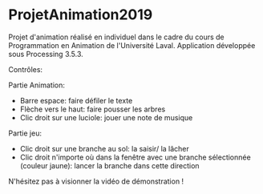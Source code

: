 # ProjetAnimation2019
Projet d'animation réalisé en individuel dans le cadre du cours de Programmation en Animation de l'Université Laval.
Application développée sous Processing 3.5.3.

  Contrôles:

Partie Animation:
- Barre espace: faire défiler le texte
- Flèche vers le haut: faire pousser les arbres
- Clic droit sur une luciole: jouer une note de musique

Partie jeu:
- Clic droit sur une branche au sol: la saisir/ la lâcher
- Clic droit n'importe où dans la fenêtre avec une branche sélectionnée (couleur jaune): lancer la branche dans cette direction

N'hésitez pas à visionner la vidéo de démonstration !
